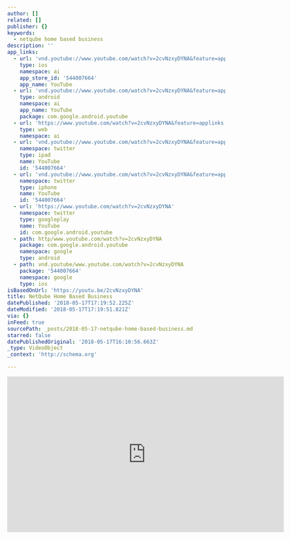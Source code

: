 ```yaml
---
author: []
related: []
publisher: {}
keywords:
  - netqube home based business
description: ''
app_links:
  - url: 'vnd.youtube://www.youtube.com/watch?v=2cvNzxyDYNA&feature=applinks'
    type: ios
    namespace: ai
    app_store_id: '544007664'
    app_name: YouTube
  - url: 'vnd.youtube://www.youtube.com/watch?v=2cvNzxyDYNA&feature=applinks'
    type: android
    namespace: ai
    app_name: YouTube
    package: com.google.android.youtube
  - url: 'https://www.youtube.com/watch?v=2cvNzxyDYNA&feature=applinks'
    type: web
    namespace: ai
  - url: 'vnd.youtube://www.youtube.com/watch?v=2cvNzxyDYNA&feature=applinks'
    namespace: twitter
    type: ipad
    name: YouTube
    id: '544007664'
  - url: 'vnd.youtube://www.youtube.com/watch?v=2cvNzxyDYNA&feature=applinks'
    namespace: twitter
    type: iphone
    name: YouTube
    id: '544007664'
  - url: 'https://www.youtube.com/watch?v=2cvNzxyDYNA'
    namespace: twitter
    type: googleplay
    name: YouTube
    id: com.google.android.youtube
  - path: http/www.youtube.com/watch?v=2cvNzxyDYNA
    package: com.google.android.youtube
    namespace: google
    type: android
  - path: vnd.youtube/www.youtube.com/watch?v=2cvNzxyDYNA
    package: '544007664'
    namespace: google
    type: ios
isBasedOnUrl: 'https://youtu.be/2cvNzxyDYNA'
title: NetQube Home Based Business
datePublished: '2018-05-17T17:19:52.225Z'
dateModified: '2018-05-17T17:19:51.821Z'
via: {}
inFeed: true
sourcePath: _posts/2018-05-17-netqube-home-based-business.md
starred: false
datePublishedOriginal: '2018-05-17T16:10:56.663Z'
_type: VideoObject
_context: 'http://schema.org'

---
```

<iframe src="https://cdn.embedly.com/widgets/media.html?src=https%3A%2F%2Fwww.youtube.com%2Fembed%2F2cvNzxyDYNA%3Ffeature%3Doembed&amp;url=http%3A%2F%2Fwww.youtube.com%2Fwatch%3Fv%3D2cvNzxyDYNA&amp;image=https%3A%2F%2Fi.ytimg.com%2Fvi%2F2cvNzxyDYNA%2Fhqdefault.jpg&amp;key=a715cf41cc93453ca338d350cd26f87b&amp;type=text%2Fhtml&amp;schema=youtube" width="640" height="360" scrolling="no" frameborder="0" allowfullscreen="" style=""></iframe>